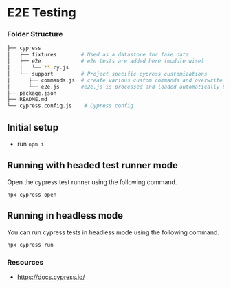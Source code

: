 # E2E Testing

### Folder Structure

```bash
├── cypress
│   ├── fixtures        # Used as a datastore for fake data
│   ├── e2e             # e2e tests are added here (module wise)
│   │   └── **.cy.js
│   └── support         # Project specific cypress customizations
│      ├── commands.js  # create various custom commands and overwrite existing commands.
│      └── e2e.js       #e2e.js is processed and loaded automatically before your test files.
├── package.json
├── README.md
└── cypress.config.js    # Cypress config

```

## Initial setup

- run `npm i`

## Running with headed test runner mode

Open the cypress test runner using the following command.

```
npx cypress open
```

## Running in headless mode

You can run cypress tests in headless mode using the following command.

```
npx cypress run
```

### Resources

- https://docs.cypress.io/
